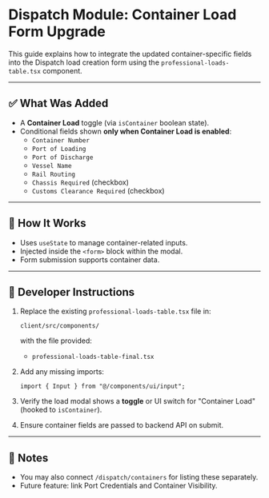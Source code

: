 
# Dispatch Module: Container Load Form Upgrade

This guide explains how to integrate the updated container-specific fields into the Dispatch load creation form using the `professional-loads-table.tsx` component.

---

## ✅ What Was Added

- A **Container Load** toggle (via `isContainer` boolean state).
- Conditional fields shown **only when Container Load is enabled**:
  - `Container Number`
  - `Port of Loading`
  - `Port of Discharge`
  - `Vessel Name`
  - `Rail Routing`
  - `Chassis Required` (checkbox)
  - `Customs Clearance Required` (checkbox)

---

## 🧩 How It Works

- Uses `useState` to manage container-related inputs.
- Injected inside the `<form>` block within the modal.
- Form submission supports container data.

---

## 🔧 Developer Instructions

1. Replace the existing `professional-loads-table.tsx` file in:
   ```
   client/src/components/
   ```
   with the file provided:
   - `professional-loads-table-final.tsx`

2. Add any missing imports:
   ```tsx
   import { Input } from "@/components/ui/input";
   ```

3. Verify the load modal shows a **toggle** or UI switch for "Container Load" (hooked to `isContainer`).

4. Ensure container fields are passed to backend API on submit.

---

## 📌 Notes

- You may also connect `/dispatch/containers` for listing these separately.
- Future feature: link Port Credentials and Container Visibility.

